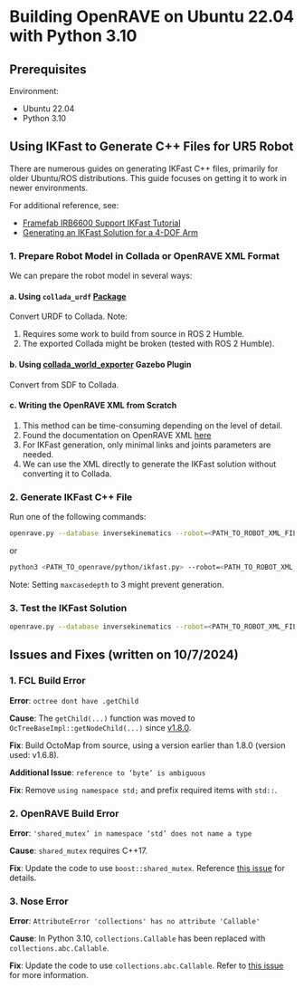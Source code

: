 # Building OpenRAVE on Ubuntu 22.04 with Python 3.10

## Prerequisites
Environment:
- Ubuntu 22.04
- Python 3.10


## Using IKFast to Generate C++ Files for UR5 Robot

There are numerous guides on generating IKFast C++ files, primarily for older Ubuntu/ROS distributions. This guide focuses on getting it to work in newer environments.

For additional reference, see:
- [Framefab IRB6600 Support IKFast Tutorial](https://docs.ros.org/en/kinetic/api/framefab_irb6600_support/html/doc/ikfast_tutorial.html)
- [Generating an IKFast Solution for a 4-DOF Arm](https://answers.ros.org/question/263925/generating-an-ikfast-solution-for-4-dof-arm/)

### 1. Prepare Robot Model in Collada or OpenRAVE XML Format

We can prepare the robot model in several ways:

#### a. Using `collada_urdf` [Package](https://github.com/ros/collada_urdf/tree/port_to_ros2)
Convert URDF to Collada. Note:
1. Requires some work to build from source in ROS 2 Humble.
2. The exported Collada might be broken (tested with ROS 2 Humble).

#### b. Using [collada_world_exporter](https://gazebosim.org/api/sim/8/collada_world_exporter.html) Gazebo Plugin
Convert from SDF to Collada.

#### c. Writing the OpenRAVE XML from Scratch
1. This method can be time-consuming depending on the level of detail.
2. Found the documentation on OpenRAVE XML [here](https://web.archive.org/web/20220120162558/http://openrave.programmingvision.com/wiki/index.php/Format:XML#Custom_XML)
3. For IKFast generation, only minimal links and joints parameters are needed.
4. We can use the XML directly to generate the IKFast solution without converting it to Collada.

### 2. Generate IKFast C++ File

Run one of the following commands:

```bash
openrave.py --database inversekinematics --robot=<PATH_TO_ROBOT_XML_FILE> --maxcasedepth=1
```

or

```bash
python3 <PATH_TO_openrave/python/ikfast.py> --robot=<PATH_TO_ROBOT_XML_FILE> --iktype=transform6d --baselink=0 --eelink=6 --savefile=ikfast_ur5.cpp --maxcasedepth=1
```

Note: Setting `maxcasedepth` to 3 might prevent generation.

### 3. Test the IKFast Solution

```bash
openrave.py --database inversekinematics --robot=<PATH_TO_ROBOT_XML_FILE> --usecached --iktests=1000
```



## Issues and Fixes (written on 10/7/2024)

### 1. FCL Build Error

**Error**: `octree dont have .getChild`

**Cause**: The `getChild(...)` function was moved to `OcTreeBaseImpl::getNodeChild(...)` since [v1.8.0](https://github.com/OctoMap/octomap/releases/tag/v1.8.0).

**Fix**: Build OctoMap from source, using a version earlier than 1.8.0 (version used: v1.6.8).

**Additional Issue**: `reference to ‘byte’ is ambiguous`

**Fix**: Remove `using namespace std;` and prefix required items with `std::`.

### 2. OpenRAVE Build Error

**Error**: `'shared_mutex’ in namespace ‘std’ does not name a type`

**Cause**: `shared_mutex` requires C++17.

**Fix**: Update the code to use `boost::shared_mutex`. Reference [this issue](https://github.com/acxz/pkgbuilds/issues/148) for details.

### 3. Nose Error

**Error**: `AttributeError 'collections' has no attribute 'Callable'`

**Cause**: In Python 3.10, `collections.Callable` has been replaced with `collections.abc.Callable`.

**Fix**: Update the code to use `collections.abc.Callable`. Refer to [this issue](https://github.com/nose-devs/nose/issues/1122) for more information.




